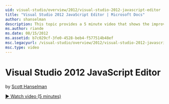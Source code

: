 ```yaml
---
uid: visual-studio/overview/2012/visual-studio-2012-javascript-editor
title: "Visual Studio 2012 JavaScript Editor | Microsoft Docs"
author: shanselman
description: This topic provides a 5 minute video that shows the improvements made to the Visual Studio 2012 Javascript Editor.
ms.author: riande
ms.date: 08/15/2012
ms.assetid: b7c029cf-3fe0-4528-beb4-f577514b48ef
msc.legacyurl: /visual-studio/overview/2012/visual-studio-2012-javascript-editor
msc.type: video
---
```

# Visual Studio 2012 JavaScript Editor

by [Scott Hanselman](https://github.com/shanselman)

[&#9654; Watch video (5 minutes)](https://channel9.msdn.com/Blogs/ASP-NET-Site-Videos/visual-studio-2012-javascript-editor)

